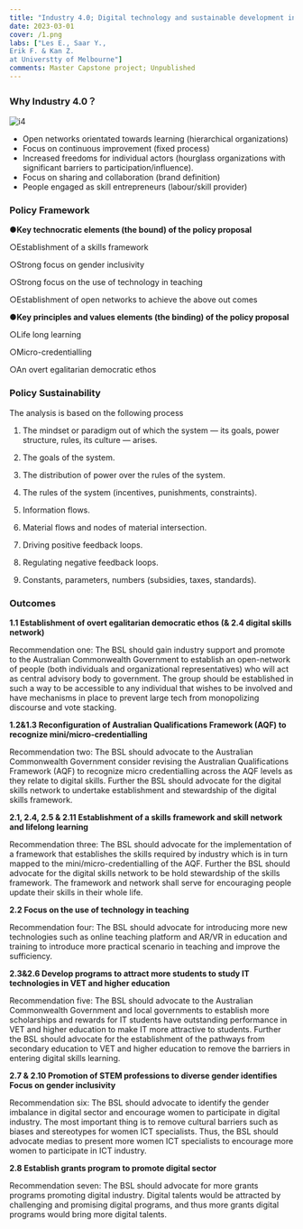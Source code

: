 ```yaml
---
title: "Industry 4.0; Digital technology and sustainable development in Australia"
date: 2023-03-01
cover: /1.png
labs: ["Les E., Saar Y.,
Erik F. & Kan Z.
at Universtty of Melbourne"]
comments: Master Capstone project; Unpublished
---
```


### **Why Industry 4.0？**
![i4](https://cdn.discordapp.com/attachments/1068593243815677983/1080380397105446912/I4.0.png)


- Open networks orientated towards learning (hierarchical organizations)
- Focus on continuous improvement (fixed process)
- Increased freedoms for individual actors (hourglass organizations with significant barriers to participation/influence).
- Focus on sharing and collaboration (brand definition)
- People engaged as skill entrepreneurs (labour/skill provider) 

 

###  Policy Framework 

**●Key technocratic elements (the bound) of the policy proposal**

○Establishment of a skills framework

○Strong focus on gender inclusivity

○Strong focus on the use of technology in teaching

○Establishment of open networks to achieve the above out comes



**●Key principles and values elements (the binding) of the policy proposal**

○Life long learning

○Micro-credentialling

○An overt egalitarian democratic ethos
### Policy Sustainability
The analysis is based on the following process

1. The mindset or paradigm out of which the system — its goals, power structure, rules, its culture — arises.

2. The goals of the system.

3. The distribution of power over the rules of the system.

4. The rules of the system (incentives, punishments, constraints).

5. Information flows.

6. Material flows and nodes of material intersection.

7. Driving positive feedback loops.

8. Regulating negative feedback loops.

9. Constants, parameters, numbers (subsidies, taxes, standards).

###  	Outcomes


**1.1 Establishment of overt egalitarian democratic ethos (& 2.4 digital skills network)**

Recommendation one: The BSL should gain industry support and promote to the Australian Commonwealth Government to establish an open-network of people (both individuals and organizational representatives) who will act as central advisory body to government. The group should be established in such a way to be accessible to any individual that wishes to be involved and have mechanisms in place to prevent large tech from monopolizing discourse and vote stacking.

**1.2&1.3 Reconfiguration of Australian Qualifications Framework (AQF) to recognize mini/micro-credentialling**

Recommendation two: The BSL should advocate to the Australian Commonwealth Government consider revising the Australian Qualifications Framework (AQF) to recognize micro credentialling across the AQF levels as they relate to digital skills. Further the BSL should advocate for the digital skills network to undertake establishment and stewardship of the digital skills framework.

**2.1, 2.4, 2.5 & 2.11 Establishment of a skills framework and skill network and lifelong learning**

Recommendation three: The BSL should advocate for the implementation of a framework that establishes the skills required by industry which is in turn mapped to the mini/micro-credentialling of the AQF. Further the BSL should advocate for the digital skills network to be hold stewardship of the skills framework. The framework and network shall serve for encouraging people update their skills in their whole life.

**2.2 Focus on the use of technology in teaching**

Recommendation four: The BSL should advocate for introducing more new technologies such as online teaching platform and AR/VR in education and training to introduce more practical scenario in teaching and improve the sufficiency.

**2.3&2.6 Develop programs to attract more students to study IT technologies in VET and higher education**

Recommendation five: The BSL should advocate to the Australian Commonwealth Government and local governments to establish more scholarships and rewards for IT students have outstanding performance in VET and higher education to make IT more attractive to students. Further the BSL should advocate for the establishment of the pathways from secondary education to VET and higher education to remove the barriers in entering digital skills learning.

**2.7 & 2.10 Promotion of STEM professions to diverse gender identifies Focus on gender inclusivity**

Recommendation six: The BSL should advocate to identify the gender imbalance in digital sector and encourage women to participate in digital industry. The most important thing is to remove cultural barriers such as biases and stereotypes for women ICT specialists. Thus, the BSL should advocate medias to present more women ICT specialists to encourage more women to participate in ICT industry.

**2.8 Establish grants program to promote digital sector**

Recommendation seven: The BSL should advocate for more grants programs promoting digital industry. Digital talents would be attracted by challenging and promising digital programs, and thus more grants digital programs would bring more digital talents.
